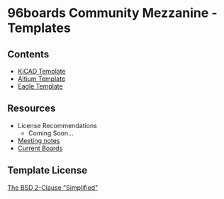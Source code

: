 # 96boards Community Mezzanine - Templates

## Contents

- [KiCAD Template](kicad/README.md)
- [Altium Template](altium/README.md)
- [Eagle Template](eaglecad/README.md)

## Resources

- License Recommendations
   - Coming Soon...
- [Meeting notes](../meetings/README.md)
- [Current Boards](../boards/README.md)

## Template License
[The BSD 2-Clause \"Simplified\"](LICENSE.md)
